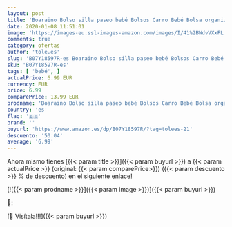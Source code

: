 ```yaml
---
layout: post
title: 'Boaraino Bolso silla paseo bebé Bolsos Carro Bebé Bolsa organizadora para cochecito con Gran Capacidad Material de Alta Calidad Oxford Bebé Bolso de almacenamiento Multi-Bolsillos'
date: 2020-01-08 11:51:01
image: 'https://images-eu.ssl-images-amazon.com/images/I/41%2BWdvVXxFL._SL400_.jpg'
comments: true
category: ofertas
author: 'tole.es'
slug: 'B07Y18597R-es Boaraino Bolso silla paseo bebé Bolsos Carro Bebé Bolsa...'
sku: 'B07Y18597R-es'
tags: [ 'bebé', ]
actualPrice: 6.99 EUR
currency: EUR
price: 6.99
comparePrice: 13.99 EUR
prodname: 'Boaraino Bolso silla paseo bebé Bolsos Carro Bebé Bolsa organizadora para cochecito con Gran Capacidad Material de Alta Calidad Oxford Bebé Bolso de almacenamiento Multi-Bolsillos'
country: 'es'
flag: '🇪🇸'
brand: ''
buyurl: 'https://www.amazon.es/dp/B07Y18597R/?tag=tolees-21'
descuento: '50.04'
average: '6.99'
---
```


Ahora mismo tienes [{{< param title >}}]({{< param buyurl >}}) a {{< param actualPrice >}} (original: {{< param comparePrice>}}) ({{< param descuento >}} %  de descuento) en el siguiente enlace!

[![{{< param prodname >}}]({{< param image >}})]({{< param buyurl >}})

🔎:


[🛒 Visítala!!!]({{< param buyurl >}})
